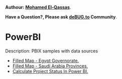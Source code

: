 **Authour: [Mohamed El-Qassas](https://devoworx.com)**.

**Have a Question?, Please ask [deBUG.to](https://debug.to) Community**.

# PowerBI
Description: PBIX samples with data sources

- [Filled Map - Egypt Governorate.](https://github.com/melqassas/PowerBI/tree/master/Filled%20Map%20-%20Egypt%20Governorates)
- [Filled Map - Saudi Arabia Provinces.](https://github.com/melqassas/PowerBI/tree/master/Filled%20Map%20-Saudi%20Arabia%20Provinces)
- [Calculate Project Status In Power BI.](https://github.com/melqassas/PowerBI/tree/master/Calculate%20Project%20Status%20In%20Power%20BI)
